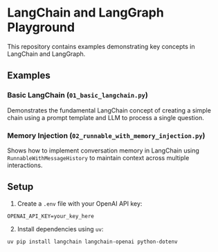 # LangChain and LangGraph Playground

This repository contains examples demonstrating key concepts in LangChain and LangGraph.

## Examples

### Basic LangChain (`01_basic_langchain.py`)
Demonstrates the fundamental LangChain concept of creating a simple chain using a prompt template and LLM to process a single question.

### Memory Injection (`02_runnable_with_memory_injection.py`)
Shows how to implement conversation memory in LangChain using `RunnableWithMessageHistory` to maintain context across multiple interactions.

## Setup

1. Create a `.env` file with your OpenAI API key:
```
OPENAI_API_KEY=your_key_here
```

2. Install dependencies using `uv`:
```bash
uv pip install langchain langchain-openai python-dotenv
```
